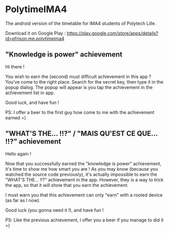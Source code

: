 # PolytimeIMA4

The android version of the timetable for IMA4 students of Polytech Lille.

Download it on Google Play : https://play.google.com/store/apps/details?id=pfrison.me.polytimeima4

## "Knowledge is power" achievement

Hi there !

You wish to earn the (second) must difficult achievement in this app ? You've come to the right place. Search for the secret key, then type it in the popup dialog. The popup will appear is you tap the achievement in the achievement list in app.

Good luck, and have fun !

PS: I offer a beer to the first guy how come to me with the achievement earned =)

## "WHAT'S THE... !!?" / "MAIS QU'EST CE QUE... !!?" achievement

Hello again !

Now that you successfully earned the "knowledge is power" achievement, it's time to show me how smart you are ! As you may know (because you watched the source code previously), it's actually impossible to earn the "WHAT'S THE... !!?" achievement in the app. However, they is a way to trick the app, so that it will show that you earn the achievement.

I must warn you that this achievement can only "earn" with a rooted device (as far as I now).

Good luck (you gonna need it !), and have fun !

PS: Like the previous achievement, I offer you a beer if you manage to did it =)
